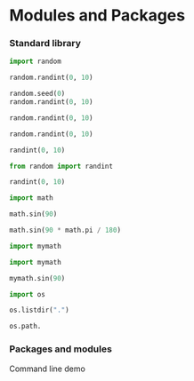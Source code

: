 
# Modules and Packages

### Standard library


```python
import random
```


```python
random.randint(0, 10)
```


```python
random.seed(0)
random.randint(0, 10)
```


```python
random.randint(0, 10)
```


```python
random.randint(0, 10)
```


```python
randint(0, 10)
```


```python
from random import randint
```


```python
randint(0, 10)
```


```python
import math
```


```python
math.sin(90)
```


```python
math.sin(90 * math.pi / 180)
```


```python
import mymath
```


```python
import mymath
```


```python
mymath.sin(90)
```


```python
import os
```


```python
os.listdir(".")
```


```python
os.path.
```

### Packages and modules

Command line demo

